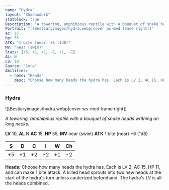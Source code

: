 ```yaml
---
name: "Hydra"
layout: "Shadowdark"
statblock: true
Description: "A towering, amphibious reptile with a bouquet of snake heads writhing on long necks."
Portrait: "[[Bestiaryimages/hydra.webp|cover ws-med frame right]]"
ac: 15
hp: 55
ATK: "1 bite (near) +6 (1d8)"
MV: "near (swim)"
Stats: [+5, +1, +2, -2, +1, -2]
AL: N
LV: 10
Source: "Core"
Abilities:
  - name: "Heads"
    desc: "Choose how many heads the hydra has. Each is LV 2, AC 15, HP 11, and can make 1 bite attack. A killed head sprouts into two new heads at the start of the hydra's turn unless cauterized beforehand. The hydra's LV is all the heads combined."
---
```


### Hydra

![[Bestiaryimages/hydra.webp|cover ws-med frame right]]

_A towering, amphibious reptile with a bouquet of snake heads writhing on long necks._

**LV** 10, **AL** N
**AC** 15, **HP** 55, **MV** near (swim)
**ATK** 1 bite (near) +6 (1d8)

|  S  |  D  |  C  |  I  |  W  |  Ch  |
|:---:|:---:|:---:|:---:|:---:|:----:|
| +5 | +1 | +2 | -2 | +1 | -2 |

**Heads:** Choose how many heads the hydra has. Each is LV 2, AC 15, HP 11, and can make 1 bite attack. A killed head sprouts into two new heads at the start of the hydra's turn unless cauterized beforehand. The hydra's LV is all the heads combined.

